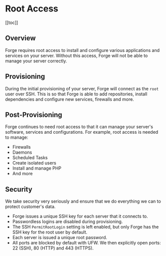 # Root Access

[[toc]]

## Overview

Forge requires root access to install and configure various applications and services on your server. Without this access, Forge will not be able to manage your server correctly.

## Provisioning

During the initial provisioning of your server, Forge will connect as the `root` user over SSH. This is so that Forge is able to add repositories, install dependencies and configure new services, firewalls and more.

## Post-Provisioning

Forge continues to need root access to that it can manage your server's software, services and configurations. For example, root access is needed to manage:

- Firewalls
- Daemons
- Scheduled Tasks
- Create isolated users
- Install and manage PHP
- And more

## Security

We take security very seriously and ensure that we do everything we can to protect customer's data.

- Forge issues a unique SSH key for each server that it connects to.
- Passwordless logins are disabled during provisioning.
- The SSH `PermitRootLogin` setting is left enabled, but only Forge has the SSH key for the root user by default.
- Each server is issued a unique root password.
- All ports are blocked by default with UFW. We then explicitly open ports: 22 (SSH), 80 (HTTP) and 443 (HTTPS).
